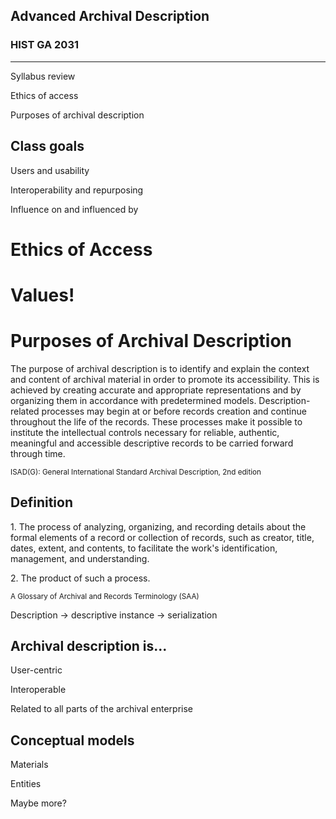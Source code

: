 ## Advanced Archival Description

### HIST GA 2031

* * *

Syllabus review

Ethics of access

Purposes of archival description



## Class goals

Users and usability

Interoperability and repurposing

Influence on and influenced by



# Ethics of Access



# Values!



# Purposes of Archival Description



The purpose of archival description is to identify and explain the context and content of archival material in order to promote its accessibility. This is achieved by creating accurate and appropriate representations and by organizing them in accordance with predetermined models. Description-related processes may begin at or before records creation and continue throughout the life of the records. These processes make it possible to institute the intellectual controls necessary for reliable, authentic, meaningful and accessible descriptive records to be carried forward through time.

<small>ISAD(G): General International Standard Archival Description, 2nd edition</small>



## Definition

1\. The process of analyzing, organizing, and recording details about the formal elements of a record or collection of records, such as creator, title, dates, extent, and contents, to facilitate the work's identification, management, and understanding.

2\. The product of such a process.

<small>A Glossary of Archival and Records Terminology (SAA)</small>



Description &rarr; descriptive instance &rarr; serialization



## Archival description is...

User-centric

Interoperable

Related to all parts of the archival enterprise



## Conceptual models

Materials

Entities

Maybe more?

